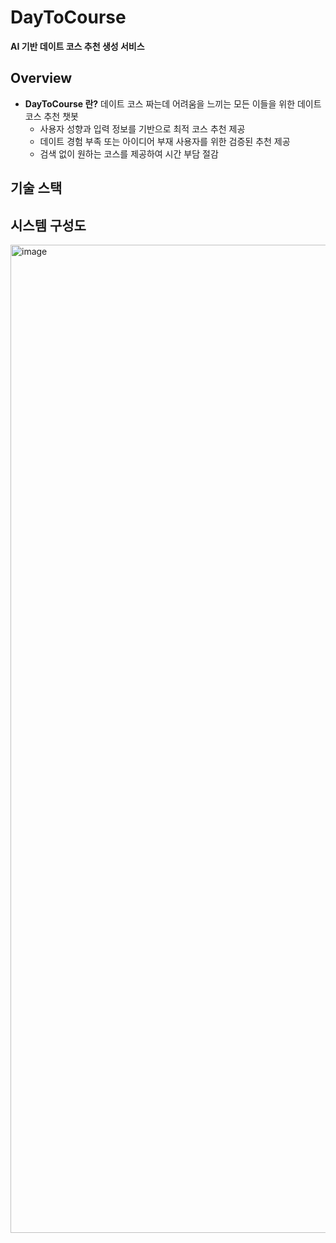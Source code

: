 # DayToCourse
**AI 기반 데이트 코스 추천 생성 서비스**

## Overview
- **DayToCourse 란?** 데이트 코스 짜는데 어려움을 느끼는 모든 이들을 위한 데이트 코스 추천 챗봇 
  - 사용자 성향과 입력 정보를 기반으로 최적 코스 추천 제공
  - 데이트 경험 부족 또는 아이디어 부재 사용자를 위한 검증된 추천 제공
  - 검색 없이 원하는 코스를 제공하여 시간 부담 절감

## 기술 스택

## 시스템 구성도
<img width="2529" height="1581" alt="image" src="https://github.com/user-attachments/assets/bbfe4837-a02a-4f7f-a6e2-68e98a2d63f4" />

## 
